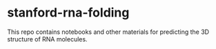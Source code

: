 # stanford-rna-folding
This repo contains notebooks and other materials for predicting the 3D structure of RNA molecules.
